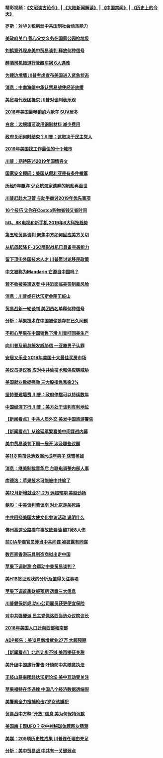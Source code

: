 #### 精彩视频：[《文昭谈古论今》](https://github.com/gfw-breaker/wenzhao/blob/master/README.md?t=01071831) | [《大陆新闻解读》](https://github.com/gfw-breaker/ntdtv-comedy/blob/master/README.md?t=01071831) | [《中国禁闻》](https://github.com/gfw-breaker/ntdtv-news/blob/master/README.md?t=01071831) | [《历史上的今天》](https://github.com/gfw-breaker/today-in-history/blob/master/README.md?t=01071831) 

#### [罗斯：对华关税削弱中共压制社会动荡能力](../pages/nsc412/n10959690.md?t=01071831) 

#### [美政府关门 善心父女义务在国家公园捡垃圾](../pages/nsc412/n10959577.md?t=01071831) 

#### [刘鹤意外现身美中贸易谈判 释放何种信号](../pages/nsc412/n10959526.md?t=01071831) 

#### [醉酒司机错道行驶酿车祸 6人遇难](../pages/nsc412/n10959370.md?t=01071831) 

#### [为建边境墙 川普考虑宣布美国进入紧急状态](../pages/nsc412/n10958507.md?t=01071831) 

#### [消息：中南海暗中承认贸易战使经济放缓](../pages/nsc412/n10958245.md?t=01071831) 

#### [美贸易代表团抵京 川普对谈判表乐观](../pages/nsc412/n10957808.md?t=01071831) 

#### [2018年美国最畅销的六款车 SUV居多](../pages/nsc412/n10953937.md?t=01071831) 

#### [白宫：边境墙可改用钢制材料 减少费用](../pages/nsc412/n10957898.md?t=01071831) 

#### [政府关闭何时结束？川普：这取决于民主党人](../pages/nsc412/n10957915.md?t=01071831) 

#### [2019年美国找工作最佳的十个城市](../pages/nsc412/n10956523.md?t=01071831) 

#### [川普：期待陈述2019年国情咨文](../pages/nsc412/n10957830.md?t=01071831) 

#### [国家安全顾问：美国从叙利亚是有条件撤军](../pages/nsc412/n10957696.md?t=01071831) 

#### [历经9年飘洋 少女航海家遗弃的帆船再面世](../pages/nsc412/n10957460.md?t=01071831) 

#### [川普赶赴大卫营 与助手商讨2019年优先事项](../pages/nsc412/n10957376.md?t=01071831) 

#### [16个技巧 让你在Costco购物省钱又省时间](../pages/nsc412/n10955689.md?t=01071831) 

#### [5G、8K电视和新手机 2019年6大科技趋势](../pages/nsc412/n10955708.md?t=01071831) 

#### [第五轮贸易谈判 聚焦中方如何回应美方关切](../pages/nsc412/n10956081.md?t=01071831) 

#### [从航母起降 F-35C隐形战机已具备空袭能力](../pages/nsc412/n10952444.md?t=01071831) 

#### [留下顶尖外国技术人才 川普愿讨论移民政策](../pages/nsc412/n10956102.md?t=01071831) 

#### [中文被称为Mandarin 它源自中国吗？](../pages/nsc412/n10956208.md?t=01071831) 

#### [若不收被美遣返者 中共恐面临美签制裁风险](../pages/nsc412/n10956098.md?t=01071831) 

#### [消息：川普或在达沃斯会晤王岐山](../pages/nsc412/n10955960.md?t=01071831) 

#### [贸易战新一轮谈判 美团员名单释何种信号](../pages/nsc412/n10955951.md?t=01071831) 

#### [分析：苹果技术在中国被偷是存在已久问题](../pages/nsc412/n10955741.md?t=01071831) 

#### [不担心苹果在中国销售下滑 川普吁回美生产](../pages/nsc412/n10955732.md?t=01071831) 

#### [向川普及前总统发威胁信 一亚裔男子认罪](../pages/nsc412/n10955585.md?t=01071831) 

#### [安居又乐业  2019年美国十大最佳买房市场](../pages/nsc412/n10954536.md?t=01071831) 

#### [美议员提议案 应对中共偷技术和供应链威胁](../pages/nsc412/n10954406.md?t=01071831) 

#### [美国就业数据强劲 三大股指急涨逾3%](../pages/nsc412/n10954508.md?t=01071831) 

#### [坚持要建墙费 川普：政府停摆可以持续数年](../pages/nsc412/n10954407.md?t=01071831) 

#### [中国经济下行 川普：美方处于谈判有利地位](../pages/nsc412/n10954366.md?t=01071831) 

#### [【新闻看点】中共人质外交 美发中国旅游警告](../pages/nsc412/n10954034.md?t=01071831) 

#### [【新闻看点】从徐延军案看美中间谍战内幕](../pages/nsc412/n10953966.md?t=01071831) 

#### [美中贸易谈判下周一展开 涉及哪些议题](../pages/nsc412/n10954176.md?t=01071831) 

#### [美11岁男孩泳池救溺水成年男子 获赞英雄](../pages/nsc412/n10954158.md?t=01071831) 

#### [消息：继美制裁晋华后 台联电调整内部人事](../pages/nsc412/n10953969.md?t=01071831) 

#### [库德洛：苹果技术可能被中共偷了](../pages/nsc412/n10953981.md?t=01071831) 

#### [美12月新增就业31.2万 远超预期 美股劲扬](../pages/nsc412/n10953907.md?t=01071831) 

#### [鲍彤：中美谈判若谈崩 对北京是条死路](../pages/nsc412/n10953737.md?t=01071831) 

#### [中共阻挠美国大使文化参访活动 说明什么](../pages/nsc412/n10951984.md?t=01071831) 

#### [佛州高速公路撞车事故致漏油 酿7死8人伤](../pages/nsc412/n10953081.md?t=01071831) 

#### [前CIA华裔官员涉当中共间谍 被披露有同谋](../pages/nsc412/n10951790.md?t=01071831) 

#### [数百家香港玩具制造商拟出走中国](../pages/nsc412/n10952124.md?t=01071831) 

#### [苹果下调财测 会牵动中美贸易谈判？](../pages/nsc412/n10952252.md?t=01071831) 

#### [美H1B签证现状的分析及值得关注事项](../pages/nsc412/n10951979.md?t=01071831) 

#### [苹果下调首季财报预期 透露三大信息](../pages/nsc412/n10951956.md?t=01071831) 

#### [川普健保新规 助小公司雇员获更便宜保险](../pages/nsc412/n10951794.md?t=01071831) 

#### [对中共强硬派 民主党佩洛西当选众议院议长](../pages/nsc412/n10951972.md?t=01071831) 

#### [2018年美国人口迁向西部和南部](../pages/nsc412/n10952010.md?t=01071831) 

#### [ADP报告：美12月新增就业27万 大超预期](../pages/nsc412/n10951861.md?t=01071831) 

#### [【新闻看点】北京让步不够 美再提征关税](../pages/nsc412/n10951578.md?t=01071831) 

#### [美升级中国旅行警告 吁慎防中共随意执法](../pages/nsc412/n10951639.md?t=01071831) 

#### [王岐山将率团赴达沃斯论坛 美中互动受关注](../pages/nsc412/n10951468.md?t=01071831) 

#### [苹果福特在华遇挫 中国八个经济数据透端倪](../pages/nsc412/n10951457.md?t=01071831) 

#### [美警察全力搜捕枪击7岁女孩嫌犯](../pages/nsc412/n10951049.md?t=01071831) 

#### [贸易战中方释“开放”信息 美为何保持沉默](../pages/nsc412/n10949769.md?t=01071831) 

#### [美国南卡现UFO？空中神秘球体惹网友猜测](../pages/nsc412/n10950078.md?t=01071831) 

#### [美媒：205项历史性成果 川普连任理由充足](../pages/nsc412/n10950036.md?t=01071831) 

#### [分析：美中贸易战 中共有一关键弱点](../pages/nsc412/n10949574.md?t=01071831) 

